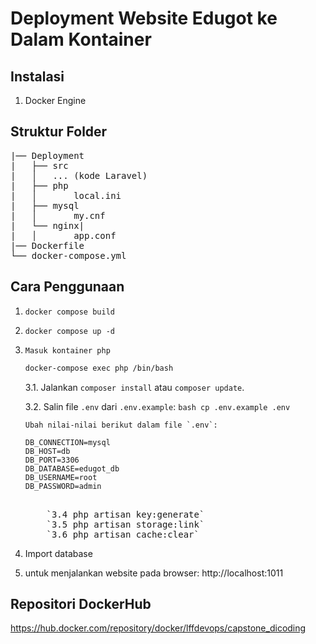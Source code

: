 # Deployment Website Edugot ke Dalam Kontainer

## Instalasi
1. Docker Engine


## <b>Struktur Folder</b>
<pre>
|── Deployment
|   ├── src
|   │   ... (kode Laravel)
|   ├── php
|   │       local.ini
|   ├── mysql
|   │       my.cnf
|   └── nginx|
|   │       app.conf     
|── Dockerfile
└── docker-compose.yml
</pre>

## Cara Penggunaan

1. `docker compose build`
2. `docker compose up -d`
3.  `Masuk kontainer php`
    ```bash
    docker-compose exec php /bin/bash
    ```
   
    3.1. Jalankan `composer install` atau `composer update`.
   
    3.2. Salin file `.env` dari `.env.example`:
        ```bash
        cp .env.example .env
        ```

        Ubah nilai-nilai berikut dalam file `.env`:
       
        DB_CONNECTION=mysql
        DB_HOST=db
        DB_PORT=3306
        DB_DATABASE=edugot_db
        DB_USERNAME=root
        DB_PASSWORD=admin
     <pre>    
        `3.4 php artisan key:generate`  
        `3.5 php artisan storage:link`  
        `3.6 php artisan cache:clear`
    </pre>
5. Import database 
6. untuk menjalankan website pada browser:
       http://localhost:1011

## Repositori DockerHub
 https://hub.docker.com/repository/docker/lffdevops/capstone_dicoding



